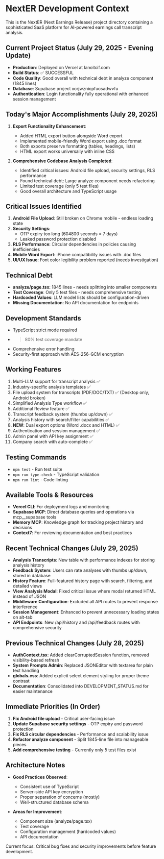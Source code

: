 # NextER Development Context

This is the NextER (Next Earnings Release) project directory containing a sophisticated SaaS platform for AI-powered earnings call transcript analysis.

## Current Project Status (July 29, 2025 - Evening Update)
- **Production**: Deployed on Vercel at lanoitcif.com
- **Build Status**: ✅ SUCCESSFUL
- **Code Quality**: Good overall with technical debt in analyze component (1845 lines)
- **Database**: Supabase project xorjwzniopfuosadwvfu
- **Authentication**: Login functionality fully operational with enhanced session management

## Today's Major Accomplishments (July 29, 2025)
1. **Export Functionality Enhancement**: 
   - Added HTML export button alongside Word export
   - Implemented mobile-friendly Word export using .doc format
   - Both exports preserve formatting (tables, headings, lists)
   - HTML export works universally with inline CSS

2. **Comprehensive Codebase Analysis Completed**:
   - Identified critical issues: Android file upload, security settings, RLS performance
   - Found technical debt: Large analyze component needs refactoring
   - Limited test coverage (only 5 test files)
   - Good overall architecture and TypeScript usage

## Critical Issues Identified
1. **Android File Upload**: Still broken on Chrome mobile - endless loading state
2. **Security Settings**: 
   - OTP expiry too long (604800 seconds = 7 days)
   - Leaked password protection disabled
3. **RLS Performance**: Circular dependencies in policies causing inefficiencies
4. **Mobile Word Export**: iPhone compatibility issues with .doc files
5. **UI/UX Issue**: Font color legibility problem reported (needs investigation)

## Technical Debt
- **analyze/page.tsx**: 1845 lines - needs splitting into smaller components
- **Test Coverage**: Only 5 test files - needs comprehensive testing
- **Hardcoded Values**: LLM model lists should be configuration-driven
- **Missing Documentation**: No API documentation for endpoints

## Development Standards
- TypeScript strict mode required
- >80% test coverage mandate
- Comprehensive error handling
- Security-first approach with AES-256-GCM encryption

## Working Features
1. Multi-LLM support for transcript analysis ✅
2. Industry-specific analysis templates ✅
3. File upload system for transcripts (PDF/DOC/TXT) ✅ (Desktop only, Android broken)
4. Simplified Analysis Type workflow ✅
5. Additional Review feature ✅
6. Transcript feedback system (thumbs up/down) ✅
7. Analysis history with search/filter capabilities ✅
8. **NEW**: Dual export options (Word .docx and HTML) ✅
9. Authentication and session management ✅
10. Admin panel with API key assignment ✅
11. Company search with auto-complete ✅

## Testing Commands
- `npm test` - Run test suite
- `npm run type-check` - TypeScript validation  
- `npm run lint` - Code linting

## Available Tools & Resources
- **Vercel CLI**: For deployment logs and monitoring
- **Supabase MCP**: Direct database queries and operations via mcp__supabase tools
- **Memory MCP**: Knowledge graph for tracking project history and decisions
- **Context7**: For reviewing documentation and best practices

## Recent Technical Changes (July 29, 2025)
- **Analysis Transcripts**: New table with performance indexes for storing analysis history
- **Feedback System**: Users can rate analyses with thumbs up/down, stored in database
- **History Feature**: Full-featured history page with search, filtering, and detailed views
- **View Analysis Modal**: Fixed critical issue where modal returned HTML instead of JSON
- **Middleware Configuration**: Excluded all API routes to prevent response interference
- **Session Management**: Enhanced to prevent unnecessary loading states on alt-tab
- **API Endpoints**: New /api/history and /api/feedback routes with comprehensive security

## Previous Technical Changes (July 28, 2025)
- **AuthContext.tsx**: Added clearCorruptedSession function, removed visibility-based refresh
- **System Prompts Admin**: Replaced JSONEditor with textarea for plain text handling
- **globals.css**: Added explicit select element styling for proper theme contrast
- **Documentation**: Consolidated into DEVELOPMENT_STATUS.md for easier maintenance

## Immediate Priorities (In Order)
1. **Fix Android file upload** - Critical user-facing issue
2. **Update Supabase security settings** - OTP expiry and password protection
3. **Fix RLS circular dependencies** - Performance and scalability issue
4. **Refactor analyze component** - Split 1845-line file into manageable pieces
5. **Add comprehensive testing** - Currently only 5 test files exist

## Architecture Notes
- **Good Practices Observed**:
  - Consistent use of TypeScript
  - Server-side API key encryption
  - Proper separation of concerns (mostly)
  - Well-structured database schema
  
- **Areas for Improvement**:
  - Component size (analyze/page.tsx)
  - Test coverage
  - Configuration management (hardcoded values)
  - API documentation

Current focus: Critical bug fixes and security improvements before feature development.